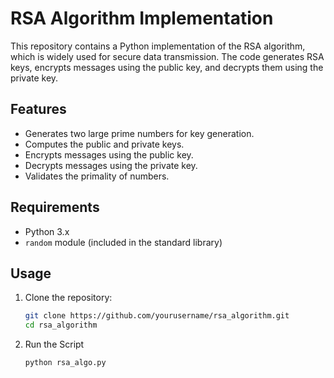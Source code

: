 # RSA Algorithm Implementation

This repository contains a Python implementation of the RSA algorithm, which is widely used for secure data transmission. The code generates RSA keys, encrypts messages using the public key, and decrypts them using the private key.

## Features

- Generates two large prime numbers for key generation.
- Computes the public and private keys.
- Encrypts messages using the public key.
- Decrypts messages using the private key.
- Validates the primality of numbers.

## Requirements

- Python 3.x
- `random` module (included in the standard library)

## Usage

1. Clone the repository:
   ```bash
   git clone https://github.com/yourusername/rsa_algorithm.git
   cd rsa_algorithm
   ```

2. Run the Script
   ```bash
   python rsa_algo.py
   ```
   

